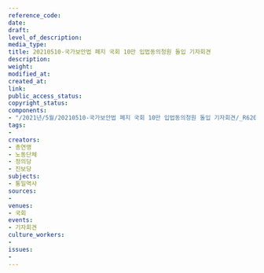 ```yaml
---
reference_code: 
date: 
draft: 
level_of_description: 
media_type: 
title: 20210510-국가보안법 폐지 국회 10만 입법동의청원 돌입 기자회견
description: 
weight: 
modified_at: 
created_at: 
link: 
public_access_status: 
copyright_status: 
components:
- "/2021년/5월/20210510-국가보안법 폐지 국회 10만 입법동의청원 돌입 기자회견/_R620808.jpg"
tags:
- 
creators:
- 총연맹
- 노동단체
- 정의당
- 진보당
subjects:
- 통일역사
sources:
- 
venues:
- 국회
events:
- 기자회견
culture_workers:
- 
issues:
- 
---
```

